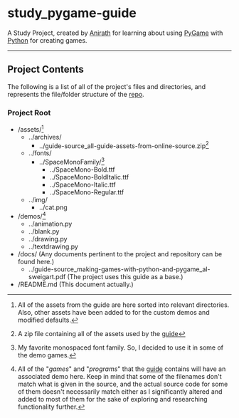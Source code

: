 # study_pygame-guide
A Study Project, created by [Anirath][4] for learning about using [PyGame][1] with [Python][2] for creating games.

---

## Project Contents
The following is a list of all of the project's files and directories, and represents the file/folder structure of the [repo][3].

### Project Root
- /assets/[^1]
    + ../archives/
        * ../guide-source_all-guide-assets-from-online-source.zip[^2]
    + ../fonts/
        * ../SpaceMonoFamily/[^3]
            - ../SpaceMono-Bold.ttf
            - ../SpaceMono-BoldItalic.ttf
            - ../SpaceMono-Italic.ttf
            - ../SpaceMono-Regular.ttf
    + ../img/
        * ../cat.png
- /demos/[^bignote]
    + ../animation.py
    + ../blank.py
    + ../drawing.py
    + ../textdrawing.py
- /docs/ (Any documents pertinent to the project and repository can be found here.)
    + ../guide-source_making-games-with-python-and-pygame_al-sweigart.pdf (The project uses this guide as a base.)
- /README.md (This document actually.)

[^1]: All of the assets from the guide are here sorted into relevant directories. Also, other assets have been added to for the custom demos and modified defaults.
[^2]: A zip file containing all of the assets used by the [guide][5]
[^3]: My favorite monospaced font family. So, I decided to use it in some of the demo games.
[^bignote]: All of the "_games_" and "_programs_" that the [guide][5] contains will have an associated demo here. Keep in mind that some of the filenames don't match what is
given in the source, and the actual source code for some of them doesn't necessarily match either as I significantly altered and added to most of them for the sake of exploring
and researching functionality further.

[1]: https://pygame.org/
[2]: https://www.python.org/
[3]: https://github.com/anirath/mongoose-hunter
[4]: https://anirath.github.io/
[5]: https://github.com/anirath/study_pygame-guide/blob/master/docs/guide-source_making-games-with-python-and-pygame_al-sweigart.pdf
